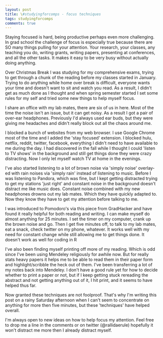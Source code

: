 ```yaml
---
layout: post
title: \#studyingforcomps - focus techniques
tags: studyingforcomps
comments: true
---
```


Staying focused is hard, being productive perhaps even more challenging. In grad school the challenge of focus is especially true because there are SO many things pulling for your attention. Your research, your classes, any teaching you do, writing grants, writing papers, presenting at conferences, and all the other tasks. It makes it easy to be very busy without actually doing anything.

Over Christmas Break I was studying for my comprehensive exams, trying to get through a chunk of the reading before my classes started in January. Trying to do anything while home over break is difficult, everyone wants your time and doesn't want to sit and watch you read. As a result, I didn't get as much done as I thought and when spring semester started I set some rules for my self and tried some new things to help myself focus.

I share an office with my lab mates, there are six of us in here. Most of the time the noise isn't an issue, but it can get noisy. As a result I got a pair of over-ear headphones. Previously I'd always used ear buds, but they were giving me headaches and didn't really block out all the chaos around me.

I blocked a bunch of websites from my web browser. I use Google Chrome most of the time and I added the 'stay focused' extension. I blocked hulu, netflix, reddit, twitter, facebook, everything I didn't need to have available to me during the day. I had discovered in the fall while I thought I could 'listen to TV shows' in the background and still get things done they were crazy distracting. Now I only let myself watch TV at home in the evenings.

I've also started listening to a lot of brown noise via 'simply noise' overlay-ed with rain noises via 'simply rain' instead of listening to music. Before I was listening to Pandora, which was fine, but I kept getting distracted trying to get my stations 'just right' and constant noise in the background doesn't distract me like music does. Constant noise combined with my new headphones drowns out my lab mates. Which they have quickly adapted to. Now they know they have to get my attention before talking to me.

I was introduced to Pomodoro's via this piece from GradHacker and have found it really helpful for both reading and writing. I can make myself do almost anything for 25 minutes. I set the timer on my computer, crank up the brown noise and go. Then I get five minutes off, to talk to my lab mates, eat a snack, check twitter on my phone, whatever. It works well with my need for constant change while still allowing me to get things done. It doesn't work as well for coding in R

I've also been finding myself printing off more of my reading. Which is odd since I've been using Mendeley religiously for awhile now. But for really stats heavy papers it helps me to be able to read them in their paper form and highlight/scribble the heck out of them. I've been transferring a lot of my notes back into Mendeley. I don't have a good rule yet for how to decide whether to print a paper or not, but if I keep getting stuck rereading the abstract and not getting anything out of it, I hit print, and it seems to have helped thus far.

Now granted these techniques are not foolproof. That's why I'm writing this post on a rainy Saturday afternoon when I can't seem to concentrate on anything for more then five minutes, but these 'techniques' have helped overall.

I'm always open to new ideas on how to help focus my attention. Feel free to drop me a line in the comments or on twitter (@rallidaerule) hopefully it won't distract me more then I already distract myself.
